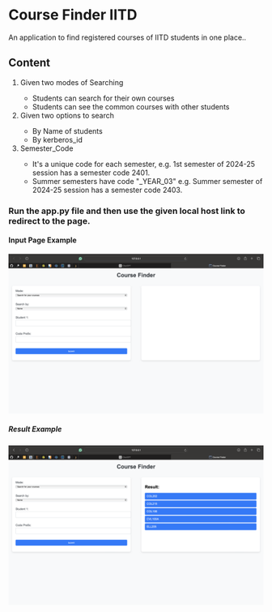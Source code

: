 <H1> Course Finder IITD</H1>
<p> An application to find registered courses of IITD students in one place..</p>
<H2> Content </H2>
<ol> 
  <li>Given two modes of Searching</li>
  <ul> 
    <li> Students can search for their own courses </li>
    <li> Students can see the common courses with other students </li>
  </ul>
  <li> Given two options to search </li>
  <ul> 
    <li> By Name of students </li>
    <li> By kerberos_id </li>
  </ul>
   <li> Semester_Code </li>
  <ul> 
    <li> It's a unique code for each semester, e.g. 1st semester of 2024-25 session has a semester code 2401. </li>
    <li> Summer semesters have code "_YEAR_03" e.g. Summer semester of 2024-25 session has a semester code 2403. </li>
  </ul>
</ol>
<H3> Run the app.py file and then use the given local host link to redirect to the page.</H3>

<H4> Input Page Example </H4>
<img src="https://github.com/vAruaG29/Course_Finder_IITD/blob/main/ref_input.png">
<H5> Result Example </H5>
<img src="https://github.com/vAruaG29/Course_Finder_IITD/blob/main/ref_result.png">
